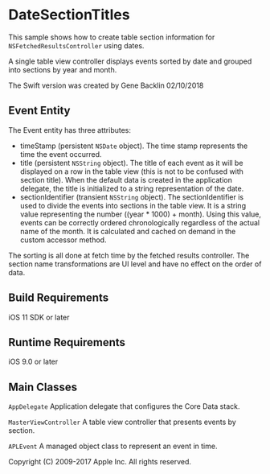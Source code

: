 # DateSectionTitles

This sample shows how to create table section information for `NSFetchedResultsController` using dates.

A single table view controller displays events sorted by date and grouped into sections by year and month.

The Swift version was created by Gene Backlin 02/10/2018

## Event Entity
The Event entity has three attributes:
* timeStamp (persistent `NSDate` object).
  The time stamp represents the time the event occurred.
* title (persistent `NSString` object).
  The title of each event as it will be displayed on a row in the table view (this is not to be confused with section title). When the default data is created in the application delegate, the title is initialized to a string representation of the date.
* sectionIdentifier (transient `NSString` object).
  The sectionIdentifier is used to divide the events into sections in the table view. It is a string value representing the number ((year * 1000) + month). Using this value, events can be correctly ordered chronologically regardless of the actual name of the month. It is calculated and cached on demand in the custom accessor method.

The sorting is all done at fetch time by the fetched results controller. The section name transformations are UI level and have no effect on the order of data.

## Build Requirements

iOS 11 SDK or later

## Runtime Requirements

iOS 9.0 or later

## Main Classes

`AppDelegate`
Application delegate that configures the Core Data stack.

`MasterViewController`
A table view controller that presents events by section.

`APLEvent`
A managed object class to represent an event in time.

Copyright (C) 2009-2017 Apple Inc. All rights reserved.
